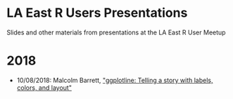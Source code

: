# LA East R Users Presentations
Slides and other materials from presentations at the LA East R User Meetup

# 2018
* 10/08/2018: Malcolm Barrett, ["ggplotline: Telling a story with labels, colors, and layout"](https://malco.io/slides/ggplotline/#1)
